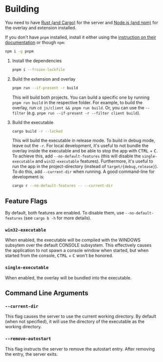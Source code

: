 # Building

You need to have [Rust (and Cargo)](https://www.rust-lang.org/learn/get-started) for the server and [Node.js (and npm)](https://nodejs.org) for the overlay and extension installed.

If you don't have `pnpm` installed, install it either using the [instruction on their documentation](https://pnpm.io/installation) or though `npm`:

```sh
npm i -g pnpm
```

1. Install the dependencies

    ```sh
    pnpm i --frozen-lockfile
    ```

2. Build the extension and overlay

    ```sh
    pnpm run --if-present -r build
    ```

    This will build both projects. You can build a specific one by running `pnpm run build` in the respective folder. For example, to build the overlay, run `cd js/client && pnpm run build`. Or, you can use the `--filter` (e.g. `pnpm run --if-present -r --filter client build`).

3. Build the executable

    ```sh
    cargo build -r --locked
    ```

    This will build the executable in release mode. To build in debug mode, leave out the `-r`. For local development, it's useful to not bundle the overlay inside the executable and be able to stop the app with <kbd>CTRL</kbd> + <kbd>C</kbd>. To achieve this, add `--no-default-features` (this will disable the `single-executable` and `win32-executable` features). Furthermore, it's useful to run the app in the project-directory (instead of `target/{debug,release}`). To do this, add `--current-dir` when running. A good command-line for development is:

    ```sh
    cargo r --no-default-features -- --current-dir
    ```

## Feature Flags

By default, both features are enabled. To disable them, use `--no-default-features` (see `cargo b -h` for more details).

### `win32-executable`

When enabled, the executable will be compiled with the WINDOWS subsytem over the default CONSOLE subsystem. This effectively causes the application to not spawn a console window when started, but when started from the console, <kbd>CTRL</kbd> + <kbd>C</kbd> won't be honored.

### `single-executable`

When enabled, the overlay will be bundled into the executable.

## Command Line Arguments

### `--current-dir`

This flag causes the server to use the current working directory. By default (when not specified), it will use the directory of the executable as the working directory.

### `--remove-autostart`

This flag instructs the server to remove the autostart entry. After removing the entry, the server exits.
